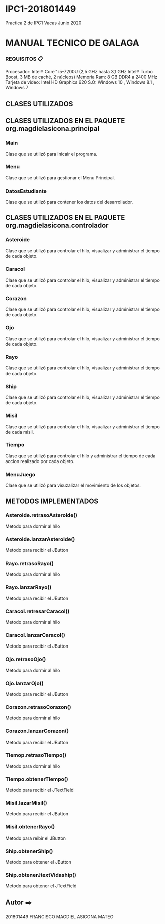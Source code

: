 # IPC1-201801449
Practica 2 de IPC1 Vacas Junio 2020
# MANUAL TECNICO DE GALAGA




### REQUISITOS 📋
Procesador: Intel® Core™ i5-7200U (2,5 GHz hasta 3,1 GHz Intel® Turbo Boost, 3 MB de caché, 2 núcleos)
Memoria Ram: 8 GB DDR4 a 2400 MHz
Tarjeta de video: Intel HD Graphics 620
S.O:  Windows 10 , Windows 8.1 , Windows 7




## CLASES UTILIZADOS
## CLASES UTILIZADOS EN EL PAQUETE org.magdielasicona.principal
### Main
Clase que se utilizó para Inicair el programa. 
### Menu
Clase que se utilizó para gestionar el Menu Principal.
### DatosEstudiante
Clase que se utilizó para contener los datos del desarrollador.
## CLASES UTILIZADOS EN EL PAQUETE org.magdielasicona.controlador
### Asteroide
Clase que se utilizó para controlar el hilo, visualizar y administrar el tiempo de cada objeto.
### Caracol
Clase que se utilizó para controlar el hilo, visualizar y administrar el tiempo de cada objeto.
### Corazon
Clase que se utilizó para controlar el hilo, visualizar y administrar el tiempo de cada objeto.
### Ojo
Clase que se utilizó para controlar el hilo, visualizar y administrar el tiempo de cada objeto.
### Rayo
Clase que se utilizó para controlar el hilo, visualizar y administrar el tiempo de cada objeto.
### Ship
Clase que se utilizó para controlar el hilo, visualizar y administrar el tiempo de cada objeto.
### Misil
Clase que se utilizó para controlar el hilo, visualizar y administrar el tiempo de cada misil.
### Tiempo
Clase que se utilizó para controlar el hilo y administrar el tiempo de cada accion realizado por cada objeto.
### MenuJuego
Clase que se utilizó para visuzalizar el movimiento de los objetos.

## METODOS IMPLEMENTADOS
### Asteroide.retrasoAsteroide()
Metodo para dormir al hilo
### Asteroide.lanzarAsteroide()
Metodo para recibir el JButton
### Rayo.retrasoRayo()
Metodo para dormir al hilo
### Rayo.lanzarRayo()
Metodo para recibir el JButton
### Caracol.retresarCaracol()
Metodo para dormir al hilo
### Caracol.lanzarCaracol()
Metodo para recibir el JButton
### Ojo.retrasoOjo()
Metodo para dormir al hilo
### Ojo.lanzarOjo()
Metodo para recibir el JButton
### Corazon.retrasoCorazon()
Metodo para dormir al hilo
### Corazon.lanzarCorazon()
Metodo para recibir el JButton
### Tiemop.retrasoTiempo()
Metodo para dormir al hilo
### Tiempo.obtenerTiempo()
Metodo para recibir el JTextField

### Misil.lazarMisil()
Metodo para recibir el JButton
### Misil.obtenerRayo()
Metodo para reibir el JButton
### Ship.obtenerShip()
Metodo para obtener el JButton
### Ship.obtenerJtextVidaship()
Metodo para obtener el JTextField




## Autor ✒️
201801449
FRANCISCO MAGDIEL ASICONA MATEO









